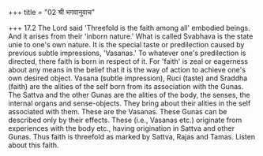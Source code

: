 +++
title = "02 श्री भगवानुवाच"

+++
17.2 The Lord said 'Threefold is the faith among all' embodied beings.
And it arises from their 'inborn nature.' What is called Svabhava is the
state unie to one's own nature. It is the special taste or predilection
caused by previous subtle impressions, 'Vasanas.' To whatever one's
predilection is directed, there faith is born in respect of it. For
'faith' is zeal or eagerness about any means in the belief that it is
the way of action to achieve one's own desired object. Vasana (subtle
impression), Ruci (taste) and Sraddha (faith) are the alities of the
self born from its association with the Gunas. The Sattva and the other
Gunas are the alities of the body, the senses, the internal organs and
sense-objects. They bring about their alities in the self associated
with them. These are the Vasanas. These Gunas can be described only by
their effects. These (i.e., Vasanas etc.) originate from experiences
with the body etc., having origination in Sattva and other Gunas. Thus
faith is threefold as marked by Sattva, Rajas and Tamas. Listen about
this faith.
